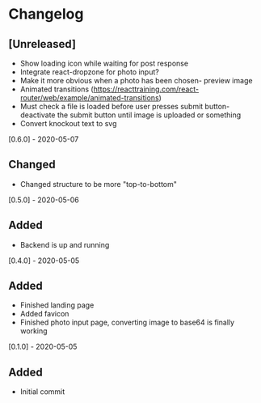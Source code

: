 # Changelog

## [Unreleased]

- Show loading icon while waiting for post response
- Integrate react-dropzone for photo input?
- Make it more obvious when a photo has been chosen- preview image
- Animated transitions (https://reacttraining.com/react-router/web/example/animated-transitions)
- Must check a file is loaded before user presses submit button- deactivate the submit button until image is uploaded or something
- Convert knockout text to svg

[0.6.0] - 2020-05-07

## Changed

- Changed structure to be more "top-to-bottom"

[0.5.0] - 2020-05-06

## Added

- Backend is up and running

[0.4.0] - 2020-05-05

## Added

- Finished landing page
- Added favicon
- Finished photo input page, converting image to base64 is finally working

[0.1.0] - 2020-05-05

## Added

- Initial commit
